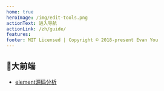 ```yaml
---
home: true
heroImage: /img/edit-tools.png
actionText: 进入导航
actionLink: /zh/guide/
features:
footer: MIT Licensed | Copyright © 2018-present Evan You
---
```

## 🎨大前端
- [element源码分析](/element-ui-2019-07-04/)

